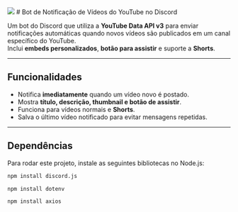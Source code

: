<img src="https://i.postimg.cc/qvTwGH1K/spibsnner.png">
# Bot de Notificação de Vídeos do YouTube no Discord

Um bot do Discord que utiliza a **YouTube Data API v3** para enviar notificações automáticas quando novos vídeos são publicados em um canal específico do YouTube.  
Inclui **embeds personalizados**, **botão para assistir** e suporte a **Shorts**.

---

## Funcionalidades
- Notifica **imediatamente** quando um vídeo novo é postado.
- Mostra **título, descrição, thumbnail e botão de assistir**.
- Funciona para vídeos normais e **Shorts**.
- Salva o último vídeo notificado para evitar mensagens repetidas.

---

## Dependências

Para rodar este projeto, instale as seguintes bibliotecas no Node.js:

```bash
npm install discord.js
```
```bash
npm install dotenv
```
```bash
npm install axios
